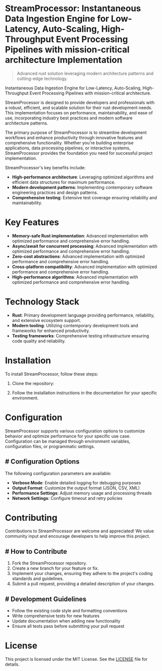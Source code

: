 <!-- fallback_StreamProcessor_20250804195839_88805 -->

# StreamProcessor: Instantaneous Data Ingestion Engine for Low-Latency, Auto-Scaling, High-Throughput Event Processing Pipelines with mission-critical architecture Implementation
> Advanced rust solution leveraging modern architecture patterns and cutting-edge technology.

Instantaneous Data Ingestion Engine for Low-Latency, Auto-Scaling, High-Throughput Event Processing Pipelines with mission-critical architecture.

StreamProcessor is designed to provide developers and professionals with a robust, efficient, and scalable solution for their rust development needs. This implementation focuses on performance, maintainability, and ease of use, incorporating industry best practices and modern software architecture patterns.

The primary purpose of StreamProcessor is to streamline development workflows and enhance productivity through innovative features and comprehensive functionality. Whether you're building enterprise applications, data processing pipelines, or interactive systems, StreamProcessor provides the foundation you need for successful project implementation.

StreamProcessor's key benefits include:

* **High-performance architecture**: Leveraging optimized algorithms and efficient data structures for maximum performance.
* **Modern development patterns**: Implementing contemporary software engineering practices and design patterns.
* **Comprehensive testing**: Extensive test coverage ensuring reliability and maintainability.

# Key Features

* **Memory-safe Rust implementation**: Advanced implementation with optimized performance and comprehensive error handling.
* **Async/await for concurrent processing**: Advanced implementation with optimized performance and comprehensive error handling.
* **Zero-cost abstractions**: Advanced implementation with optimized performance and comprehensive error handling.
* **Cross-platform compatibility**: Advanced implementation with optimized performance and comprehensive error handling.
* **High-performance algorithms**: Advanced implementation with optimized performance and comprehensive error handling.

# Technology Stack

* **Rust**: Primary development language providing performance, reliability, and extensive ecosystem support.
* **Modern tooling**: Utilizing contemporary development tools and frameworks for enhanced productivity.
* **Testing frameworks**: Comprehensive testing infrastructure ensuring code quality and reliability.

# Installation

To install StreamProcessor, follow these steps:

1. Clone the repository:


2. Follow the installation instructions in the documentation for your specific environment.

# Configuration

StreamProcessor supports various configuration options to customize behavior and optimize performance for your specific use case. Configuration can be managed through environment variables, configuration files, or programmatic settings.

## # Configuration Options

The following configuration parameters are available:

* **Verbose Mode**: Enable detailed logging for debugging purposes
* **Output Format**: Customize the output format (JSON, CSV, XML)
* **Performance Settings**: Adjust memory usage and processing threads
* **Network Settings**: Configure timeout and retry policies

# Contributing

Contributions to StreamProcessor are welcome and appreciated! We value community input and encourage developers to help improve this project.

## # How to Contribute

1. Fork the StreamProcessor repository.
2. Create a new branch for your feature or fix.
3. Implement your changes, ensuring they adhere to the project's coding standards and guidelines.
4. Submit a pull request, providing a detailed description of your changes.

## # Development Guidelines

* Follow the existing code style and formatting conventions
* Write comprehensive tests for new features
* Update documentation when adding new functionality
* Ensure all tests pass before submitting your pull request

# License

This project is licensed under the MIT License. See the [LICENSE](https://github.com/Coralnws/StreamProcessor/blob/main/LICENSE) file for details.
